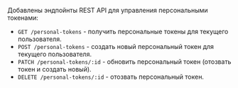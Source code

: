 Добавлены эндпойнты REST API для управления персональными токенами:

- `GET /personal-tokens` - получить персональные токены для текущего пользователя.
- `POST /personal-tokens` - создать новый персональный токен для текущего пользователя.
- `PATCH /personal-tokens/:id` - обновить персональный токен (отозвать токен и создать новый).
- `DELETE /personal-tokens/:id` - отозвать персональный токен.
